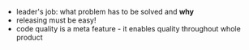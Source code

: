 * leader's job: what problem has to be solved and **why**
* releasing must be easy!
* code quality is a meta feature - it enables quality throughout whole product
